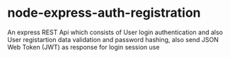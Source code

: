 # node-express-auth-registration

An express REST Api which consists of User login authentication and also User registartion data validation and password hashing, also send JSON Web Token (JWT) as response for login session use
